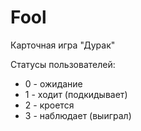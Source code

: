 Fool
====

Карточная игра "Дурак"

Статусы пользователей:
<ul>
<li>0 - ожидание</li>
<li>1 - ходит (подкидывает)</li>
<li>2 - кроется</li>
<li>3 - наблюдает (выиграл)</li>
</ul>
